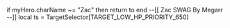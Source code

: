 if myHero.charName ~= "Zac" then return to end
--[[
Zac SWAG
By Megarr
--]]
local ts = TargetSelector[TARGET_LOW_HP_PRIORITY_650)
